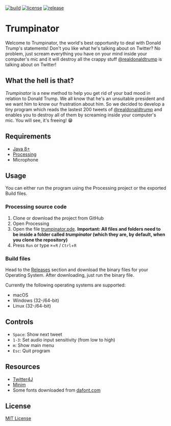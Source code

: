 [![build](https://travis-ci.com/eliashaeussler/trumpinator.svg?token=vkQdh4FDH2sRrf94RJjF&branch=master)](https://travis-ci.com/eliashaeussler/trumpinator)
[![license](https://img.shields.io/github/license/eliashaeussler/trumpinator.svg)](LICENSE.md)
[![release](https://img.shields.io/github/release/eliashaeussler/trumpinator.svg)](https://github.com/eliashaeussler/trumpinator/releases/)

# Trumpinator

Welcome to Trumpinator, the world's best opportunity to deal with Donald Trump's statements! Don't you like what he's
talking about on Twitter? No problem, just scream everything you have on your mind inside your computer's mic and it
will destroy all the crappy stuff [@realdonaldtrump](https://twitter.com/realDonaldTrump) is talking about on Twitter!


## What the hell is that?

*Trumpinator* is a new method to help you get rid of your bad mood in relation to Donald Trump. We all know that he's an
unsuitable president and we want him to know our frustration about him. So we decided to develop a tiny program which
reads the lastest 200 tweets of [@realdonaldtrump](https://twitter.com/realDonaldTrump) and enables you to destroy all
of them by screaming inside your computer's mic. You will see, it's freeing! :grin:


## Requirements

* [Java 8+](https://www.java.com/download/)
* [Processing](https://processing.org/)
* Microphone


## Usage

You can either run the program using the Processing project or the exported Build files.

### Processing source code
1. Clone or download the project from GitHub
2. Open Processing
3. Open the file [trumpinator.pde](trumpinator/trumpinator.pde).
   **Important: All files and folders need to be inside a folder called *trumpinator* (which they are, by default, when
   you clone the repository)**
4. Press `Run` or type `⌘`+`R` / `Ctrl`+`R`

### Build files
Head to the [Releases](https://github.com/eliashaeussler/trumpinator/releases) section and download the binary files for
your Operating System. After downloading, just run the binary file.

Currently the following operating systems are supported:

* macOS
* Windows (32-/64-bit)
* Linux (32-/64-bit)


## Controls

* `Space`: Show next tweet
* `1-3`: Set audio input sensitivity (from low to high)
* `m`: Show main menu
* `Esc`: Quit program


## Resources

* [Twitter4J](https://github.com/yusuke/twitter4j)
* [Minim](https://github.com/ddf/Minim/)
* Some fonts downloaded from [dafont.com](http://www.dafont.com/)


## License

[MIT License](LICENSE.md)
